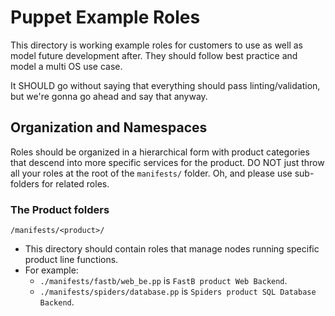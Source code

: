 # Puppet Example Roles

This directory is working example roles for customers to use as well as model
future development after.  They should follow best practice and model a multi OS 
use case.

It SHOULD go without saying that everything should pass linting/validation, but
we're gonna go ahead and say that anyway.

## Organization and Namespaces

Roles should be organized in a hierarchical form with product categories that descend into more specific services for the product. DO NOT just throw all your roles at the root of the `manifests/` folder. Oh, and please use sub-folders for related roles.

### The Product folders

`/manifests/<product>/`

  * This directory should contain roles that manage nodes running specific product line functions.
  * For example:
    * `./manifests/fastb/web_be.pp` is `FastB product Web Backend`.
    * `./manifests/spiders/database.pp` is `Spiders product SQL Database Backend`. 
  
